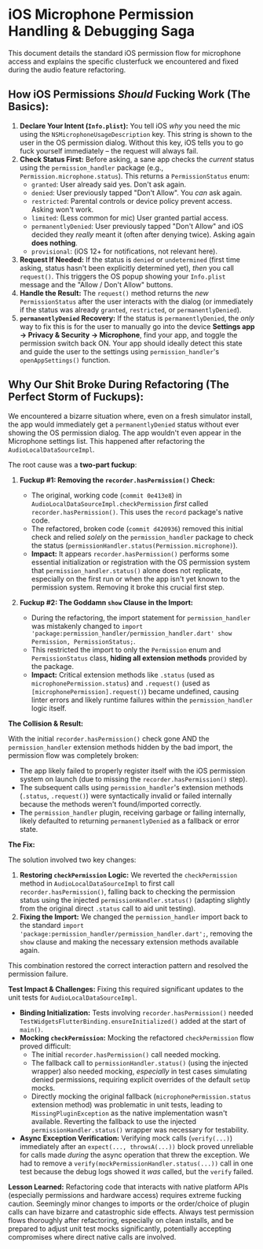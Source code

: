 # iOS Microphone Permission Handling & Debugging Saga

This document details the standard iOS permission flow for microphone access and explains the specific clusterfuck we encountered and fixed during the audio feature refactoring.

## How iOS Permissions *Should* Fucking Work (The Basics):

1.  **Declare Your Intent (`Info.plist`):** You tell iOS *why* you need the mic using the `NSMicrophoneUsageDescription` key. This string is shown to the user in the OS permission dialog. Without this key, iOS tells you to go fuck yourself immediately – the request will always fail.
2.  **Check Status First:** Before asking, a sane app checks the *current* status using the `permission_handler` package (e.g., `Permission.microphone.status`). This returns a `PermissionStatus` enum:
    *   `granted`: User already said yes. Don't ask again.
    *   `denied`: User previously tapped "Don't Allow". You *can* ask again.
    *   `restricted`: Parental controls or device policy prevent access. Asking won't work.
    *   `limited`: (Less common for mic) User granted partial access.
    *   `permanentlyDenied`: User previously tapped "Don't Allow" and iOS decided they *really* meant it (often after denying twice). Asking again **does nothing**.
    *   `provisional`: (iOS 12+ for notifications, not relevant here).
3.  **Request If Needed:** If the status is `denied` or `undetermined` (first time asking, status hasn't been explicitly determined yet), *then* you call `request()`. This triggers the OS popup showing your `Info.plist` message and the "Allow / Don't Allow" buttons.
4.  **Handle the Result:** The `request()` method returns the *new* `PermissionStatus` after the user interacts with the dialog (or immediately if the status was already `granted`, `restricted`, or `permanentlyDenied`).
5.  **`permanentlyDenied` Recovery:** If the status is `permanentlyDenied`, the *only* way to fix this is for the user to manually go into the device **Settings app -> Privacy & Security -> Microphone**, find your app, and toggle the permission switch back ON. Your app should ideally detect this state and guide the user to the settings using `permission_handler`'s `openAppSettings()` function.

## Why Our Shit Broke During Refactoring (The Perfect Storm of Fuckups):

We encountered a bizarre situation where, even on a fresh simulator install, the app would immediately get a `permanentlyDenied` status without ever showing the OS permission dialog. The app wouldn't even appear in the Microphone settings list. This happened after refactoring the `AudioLocalDataSourceImpl`.

The root cause was a **two-part fuckup**:

1.  **Fuckup #1: Removing the `recorder.hasPermission()` Check:**
    *   The original, working code (`commit 0e413e8`) in `AudioLocalDataSourceImpl.checkPermission` *first* called `recorder.hasPermission()`. This uses the `record` package's native code.
    *   The refactored, broken code (`commit d420936`) removed this initial check and relied *solely* on the `permission_handler` package to check the status (`permissionHandler.status(Permission.microphone)`).
    *   **Impact:** It appears `recorder.hasPermission()` performs some essential initialization or registration with the OS permission system that `permission_handler.status()` alone does not replicate, especially on the first run or when the app isn't yet known to the permission system. Removing it broke this crucial first step.

2.  **Fuckup #2: The Goddamn `show` Clause in the Import:**
    *   During the refactoring, the import statement for `permission_handler` was mistakenly changed to `import 'package:permission_handler/permission_handler.dart' show Permission, PermissionStatus;`.
    *   This restricted the import to only the `Permission` enum and `PermissionStatus` class, **hiding all extension methods** provided by the package.
    *   **Impact:** Critical extension methods like `.status` (used as `microphonePermission.status`) and `.request()` (used as `[microphonePermission].request()`) became undefined, causing linter errors and likely runtime failures within the `permission_handler` logic itself.

**The Collision & Result:**

With the initial `recorder.hasPermission()` check gone AND the `permission_handler` extension methods hidden by the bad import, the permission flow was completely broken:
*   The app likely failed to properly register itself with the iOS permission system on launch (due to missing the `recorder.hasPermission()` step).
*   The subsequent calls using `permission_handler`'s extension methods (`.status`, `.request()`) were syntactically invalid or failed internally because the methods weren't found/imported correctly.
*   The `permission_handler` plugin, receiving garbage or failing internally, likely defaulted to returning `permanentlyDenied` as a fallback or error state.

**The Fix:**

The solution involved two key changes:

1.  **Restoring `checkPermission` Logic:** We reverted the `checkPermission` method in `AudioLocalDataSourceImpl` to first call `recorder.hasPermission()`, falling back to checking the permission status using the injected `permissionHandler.status()` (adapting slightly from the original direct `.status` call to aid unit testing).
2.  **Fixing the Import:** We changed the `permission_handler` import back to the standard `import 'package:permission_handler/permission_handler.dart';`, removing the `show` clause and making the necessary extension methods available again.

This combination restored the correct interaction pattern and resolved the permission failure.

**Test Impact & Challenges:** Fixing this required significant updates to the unit tests for `AudioLocalDataSourceImpl`. 
*   **Binding Initialization:** Tests involving `recorder.hasPermission()` needed `TestWidgetsFlutterBinding.ensureInitialized()` added at the start of `main()`.
*   **Mocking `checkPermission`:** Mocking the refactored `checkPermission` flow proved difficult:
    *   The initial `recorder.hasPermission()` call needed mocking.
    *   The fallback call to `permissionHandler.status()` (using the injected wrapper) also needed mocking, *especially* in test cases simulating denied permissions, requiring explicit overrides of the default `setUp` mocks.
    *   Directly mocking the original fallback (`microphonePermission.status` extension method) was problematic in unit tests, leading to `MissingPluginException` as the native implementation wasn't available. Reverting the fallback to use the injected `permissionHandler.status()` wrapper was necessary for testability.
*   **Async Exception Verification:** Verifying mock calls (`verify(...)`) immediately after an `expect(..., throwsA(...))` block proved unreliable for calls made *during* the async operation that threw the exception. We had to remove a `verify(mockPermissionHandler.status(...))` call in one test because the debug logs showed it *was* called, but the `verify` failed.

**Lesson Learned:** Refactoring code that interacts with native platform APIs (especially permissions and hardware access) requires extreme fucking caution. Seemingly minor changes to imports or the order/choice of plugin calls can have bizarre and catastrophic side effects. Always test permission flows thoroughly after refactoring, especially on clean installs, and be prepared to adjust unit test mocks significantly, potentially accepting compromises where direct native calls are involved. 